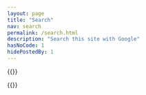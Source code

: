 ```yaml
---
layout: page
title: "Search"
nav: search
permalink: /search.html
description: "Search this site with Google"
hasNoCode: 1
hidePostedBy: 1
---
```


{{<rawhtml>}}
<div>
		<script>
			(function() {
				var cx = '005822461080256964871:ukp7bevhyrw';
				var gcse = document.createElement('script');
				gcse.type = 'text/javascript';
				gcse.async = true;
				gcse.src = 'https://cse.google.com/cse.js?cx=' + cx;
				var s = document.getElementsByTagName('script')[0];
				s.parentNode.insertBefore(gcse, s);
			})();
		</script>
		<gcse:search></gcse:search>
	</div>
{{</rawhtml>}}